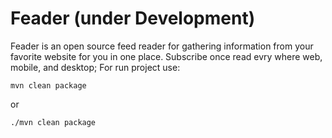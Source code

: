 
# Feader (under Development)

Feader is an open source feed reader for gathering information from your favorite website for you in one place. Subscribe once read evry where web, mobile, and desktop;
For run project use:

    mvn clean package

or

    ./mvn clean package


